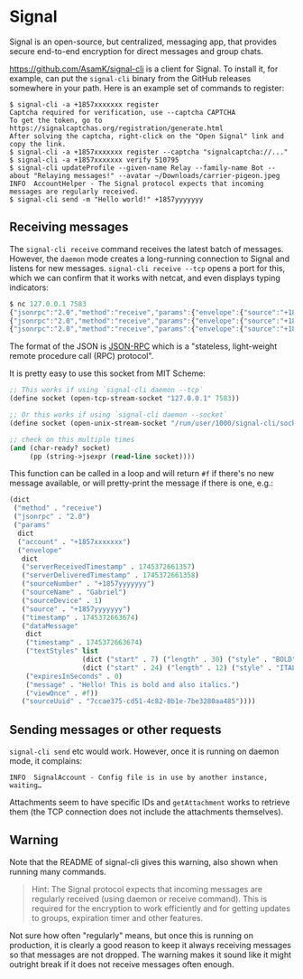 # Signal

Signal is an open-source, but centralized, messaging app, that provides secure end-to-end encryption for direct messages and group chats.

<https://github.com/AsamK/signal-cli> is a client for Signal. To install it, for example, can put the `signal-cli` binary from the GitHub releases somewhere in your path. Here is an example set of commands to register: 

```shell
$ signal-cli -a +1857xxxxxxx register
Captcha required for verification, use --captcha CAPTCHA
To get the token, go to https://signalcaptchas.org/registration/generate.html
After solving the captcha, right-click on the "Open Signal" link and copy the link.
$ signal-cli -a +1857xxxxxxx register --captcha "signalcaptcha://..."
$ signal-cli -a +1857xxxxxxx verify 510795
$ signal-cli updateProfile --given-name Relay --family-name Bot --about "Relaying messages!" --avatar ~/Downloads/carrier-pigeon.jpeg 
INFO  AccountHelper - The Signal protocol expects that incoming messages are regularly received.
$ signal-cli send -m "Hello world!" +1857yyyyyyy
```

## Receiving messages

The `signal-cli receive` command receives the latest batch of messages. However, the `daemon` mode creates a long-running connection to Signal and listens for new messages. `signal-cli receive --tcp` opens a port for this, which we can confirm that it works with netcat, and even displays typing indicators:

```js
$ nc 127.0.0.1 7583
{"jsonrpc":"2.0","method":"receive","params":{"envelope":{"source":"+1857yyyyyyy","sourceNumber":"+1857yyyyyyy","sourceUuid":"7ccae375-cd51-4c82-8b1e-7be3280aa485","sourceName":"Gabriel","sourceDevice":1,"timestamp":1745372297238,"serverReceivedTimestamp":1745372294830,"serverDeliveredTimestamp":1745372294831,"typingMessage":{"action":"STARTED","timestamp":1745372297238}},"account":"+1857xxxxxxx"}}
{"jsonrpc":"2.0","method":"receive","params":{"envelope":{"source":"+1857yyyyyyy","sourceNumber":"+1857yyyyyyy","sourceUuid":"7ccae375-cd51-4c82-8b1e-7be3280aa485","sourceName":"Gabriel","sourceDevice":1,"timestamp":1745372301011,"serverReceivedTimestamp":1745372298698,"serverDeliveredTimestamp":1745372298699,"dataMessage":{"timestamp":1745372301011,"message":"This is a test","expiresInSeconds":0,"viewOnce":false}},"account":"+1857xxxxxxx"}}
{"jsonrpc":"2.0","method":"receive","params":{"envelope":{"source":"+1857yyyyyyy","sourceNumber":"+1857yyyyyyy","sourceUuid":"7ccae375-cd51-4c82-8b1e-7be3280aa485","sourceName":"Gabriel","sourceDevice":1,"timestamp":1745372303298,"serverReceivedTimestamp":1745372300942,"serverDeliveredTimestamp":1745372300943,"typingMessage":{"action":"STOPPED","timestamp":1745372303298}},"account":"+1857xxxxxxx"}}
```

The format of the JSON is [JSON-RPC](https://www.jsonrpc.org/specification) which is a "stateless, light-weight remote procedure call (RPC) protocol".

It is pretty easy to use this socket from MIT Scheme:

```lisp
;; This works if using `signal-cli daemon --tcp`
(define socket (open-tcp-stream-socket "127.0.0.1" 7583))

;; Or this works if using `signal-cli daemon --socket`
(define socket (open-unix-stream-socket "/run/user/1000/signal-cli/socket"))

;; check on this multiple times
(and (char-ready? socket)
     (pp (string->jsexpr (read-line socket))))
```

This function can be called in a loop and will return `#f` if there's no new message available, or will pretty-print the message if there is one, e.g.:

```lisp
(dict
 ("method" . "receive")
 ("jsonrpc" . "2.0")
 ("params"
  dict
  ("account" . "+1857xxxxxxx")
  ("envelope"
   dict
   ("serverReceivedTimestamp" . 1745372661357)
   ("serverDeliveredTimestamp" . 1745372661358)
   ("sourceNumber" . "+1857yyyyyyy")
   ("sourceName" . "Gabriel")
   ("sourceDevice" . 1)
   ("source" . "+1857yyyyyyy")
   ("timestamp" . 1745372663674)
   ("dataMessage"
    dict
    ("timestamp" . 1745372663674)
    ("textStyles" list
                  (dict ("start" . 7) ("length" . 30) ("style" . "BOLD"))
                  (dict ("start" . 24) ("length" . 12) ("style" . "ITALIC")))
    ("expiresInSeconds" . 0)
    ("message" . "Hello! This is bold and also italics.")
    ("viewOnce" . #f))
   ("sourceUuid" . "7ccae375-cd51-4c82-8b1e-7be3280aa485"))))
```

## Sending messages or other requests

`signal-cli send` etc would work. However, once it is running on daemon mode, it complains:

```
INFO  SignalAccount - Config file is in use by another instance, waiting…
```

Attachments seem to have specific IDs and `getAttachment` works to retrieve them (the TCP connection does not include the attachments themselves).

## Warning

Note that the README of signal-cli gives this warning, also shown when running many commands.

> Hint: The Signal protocol expects that incoming messages are regularly received (using daemon or receive command). This is required for the encryption to work efficiently and for getting updates to groups, expiration timer and other features.

Not sure how often "regularly" means, but once this is running on production, it is clearly a good reason to keep it always receiving messages so that messages are not dropped. The warning makes it sound like it might outright break if it does not receive messages often enough.